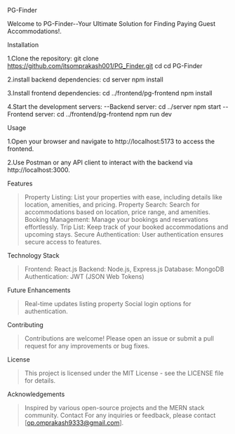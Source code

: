 PG-Finder

Welcome to PG-Finder--Your Ultimate Solution for Finding Paying Guest Accommodations!.

Installation

1.Clone the repository:
git clone https://github.com/itsomprakash001/PG_Finder.git
cd cd PG-Finder

2.install backend dependencies:
cd server
npm install

3.Install frontend dependencies:
cd ../frontend/pg-frontend
npm install

4.Start the development servers:
--Backend server:
   cd ../server
   npm start
--Frontend server:
   cd ../frontend/pg-frontend
   npm run dev

Usage

 1.Open your browser and navigate to http://localhost:5173 to access the frontend.
 
 2.Use Postman or any API client to interact with the backend via http://localhost:3000.

Features
>Property Listing: List your properties with ease, including details like location, amenities, and pricing.
>Property Search: Search for accommodations based on location, price range, and amenities.
>Booking Management: Manage your bookings and reservations effortlessly.
>Trip List: Keep track of your booked accommodations and upcoming stays.
>Secure Authentication: User authentication ensures secure access to features.

Technology Stack
>Frontend: React.js
>Backend: Node.js, Express.js
>Database: MongoDB
>Authentication: JWT (JSON Web Tokens)

Future Enhancements
>Real-time updates listing property
>Social login options for authentication.

Contributing
>Contributions are welcome! Please open an issue or submit a pull request for any improvements or bug fixes.

License
>This project is licensed under the MIT License - see the LICENSE file for details.

Acknowledgements
>Inspired by various open-source projects and the MERN stack community.
Contact
>For any inquiries or feedback, please contact [op.omprakash9333@gmail.com].

